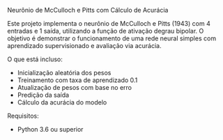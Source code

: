  Neurônio de McCulloch e Pitts com Cálculo de Acurácia

Este projeto implementa o neurônio de McCulloch e Pitts (1943) com 4 entradas e 1 saída, utilizando a função de ativação degrau bipolar. O objetivo é demonstrar o funcionamento de uma rede neural simples com aprendizado supervisionado e avaliação via acurácia.

 O que está incluso:

- Inicialização aleatória dos pesos
- Treinamento com taxa de aprendizado 0.1
- Atualização de pesos com base no erro
- Predição da saída
- Cálculo da acurácia do modelo

 Requisitos:

- Python 3.6 ou superior


